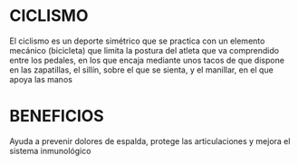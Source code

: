 # CICLISMO 
El ciclismo es un deporte simétrico que se practica con un elemento mecánico (bicicleta) que limita la postura del atleta que va comprendido entre los pedales, en los que encaja mediante unos tacos de que dispone en las zapatillas, el sillín, sobre el que se sienta, y el manillar, en el que apoya las manos
# BENEFICIOS 
Ayuda a prevenir dolores de espalda, protege las articulaciones y mejora el sistema inmunológico

